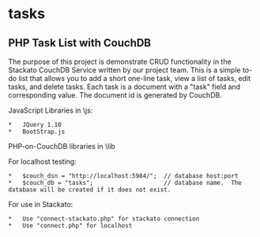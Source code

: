 tasks
=====


PHP Task List with CouchDB
--------------------------

The purpose of this project is demonstrate CRUD functionality in the Stackato CouchDB Service written by our project team.  This is a simple to-do list that allows you to add a short one-line task, view a list of tasks, edit tasks, and delete tasks.  Each task is a document with a "task" field and corresponding value.  The document id is generated by CouchDB.  


JavaScript Libraries in \js:

	*	JQuery 1.10
	*	BootStrap.js

PHP-on-CouchDB libraries in \lib

For localhost testing:

	* 	$couch_dsn = "http://localhost:5984/";	// database host:port
	* 	$couch_db = "tasks";					// database name.  The database will be created if it does not exist.

For use in Stackato:  

	*	Use "connect-stackato.php" for stackato connection
	*	Use "connect.php" for localhost


